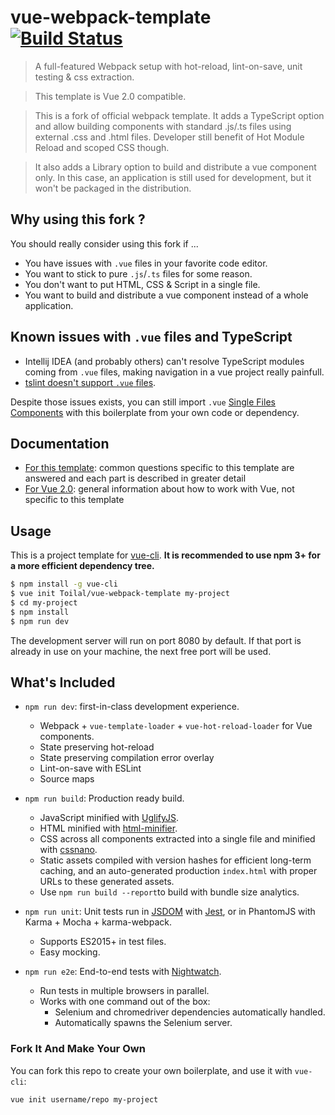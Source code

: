 # vue-webpack-template [![Build Status](https://travis-ci.org/Toilal/vue-webpack-template.svg?branch=master)](https://travis-ci.org/Toilal/vue-webpack-template)

> A full-featured Webpack setup with hot-reload, lint-on-save, unit testing & css extraction.

> This template is Vue 2.0 compatible.

> This is a fork of official webpack template. It adds a TypeScript option and allow building components with 
standard .js/.ts files using external .css and .html files. Developer still benefit of Hot Module Reload and 
scoped CSS though.

> It also adds a Library option to build and distribute a vue component only. In this case, an application is 
 still used for development, but it won't be packaged in the distribution.

## Why using this fork ?

You should really consider using this fork if ...

- You have issues with `.vue` files in your favorite code editor.
- You want to stick to pure `.js`/`.ts` files for some reason.
- You don't want to put HTML, CSS & Script in a single file.
- You want to build and distribute a vue component instead of a whole application.

## Known issues with `.vue` files and TypeScript

- Intellij IDEA (and probably others) can't resolve TypeScript modules coming from `.vue` files, making navigation in a vue project really 
painfull.
- [tslint doesn't support `.vue` files](https://github.com/palantir/tslint/issues/2099).

Despite those issues exists, you can still import `.vue` [Single Files Components](https://vuejs.org/v2/guide/single-file-components.html) with this 
boilerplate from your own code or dependency.

## Documentation

- [For this template](http://toilal.github.io/vue-webpack-template): common questions specific to this template are answered and each part is described in greater detail
- [For Vue 2.0](http://vuejs.org/guide/): general information about how to work with Vue, not specific to this template

## Usage

This is a project template for [vue-cli](https://github.com/vuejs/vue-cli). **It is recommended to use npm 3+ for a more efficient dependency tree.**

``` bash
$ npm install -g vue-cli
$ vue init Toilal/vue-webpack-template my-project
$ cd my-project
$ npm install
$ npm run dev
```

The development server will run on port 8080 by default. If that port is already in use on your machine, the next free port will be used.

## What's Included

- `npm run dev`: first-in-class development experience.
  - Webpack + `vue-template-loader` + `vue-hot-reload-loader` for Vue components.
  - State preserving hot-reload
  - State preserving compilation error overlay
  - Lint-on-save with ESLint
  - Source maps

- `npm run build`: Production ready build.
  - JavaScript minified with [UglifyJS](https://github.com/mishoo/UglifyJS2).
  - HTML minified with [html-minifier](https://github.com/kangax/html-minifier).
  - CSS across all components extracted into a single file and minified with [cssnano](https://github.com/ben-eb/cssnano).
  - Static assets compiled with version hashes for efficient long-term caching, and an auto-generated production `index.html` with proper URLs to these generated assets.
  - Use `npm run build --report`to build with bundle size analytics.

- `npm run unit`: Unit tests run in [JSDOM](https://github.com/tmpvar/jsdom) with [Jest](https://facebook.github.io/jest/), or in PhantomJS with Karma + Mocha + karma-webpack.
  - Supports ES2015+ in test files.
  - Easy mocking.

- `npm run e2e`: End-to-end tests with [Nightwatch](http://nightwatchjs.org/).
  - Run tests in multiple browsers in parallel.
  - Works with one command out of the box:
    - Selenium and chromedriver dependencies automatically handled.
    - Automatically spawns the Selenium server.

### Fork It And Make Your Own

You can fork this repo to create your own boilerplate, and use it with `vue-cli`:

``` bash
vue init username/repo my-project
```
